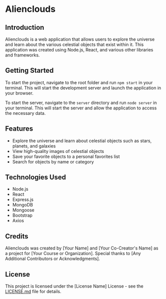 # Alienclouds

## Introduction
Alienclouds is a web application that allows users to explore the universe and learn about the various celestial objects that exist within it. This application was created using Node.js, React, and various other libraries and frameworks.

## Getting Started
To start the project, navigate to the root folder and run `npm start` in your terminal. This will start the development server and launch the application in your browser.

To start the server, navigate to the `server` directory and run `node server` in your terminal. This will start the server and allow the application to access the necessary data.

## Features
- Explore the universe and learn about celestial objects such as stars, planets, and galaxies
- View high-quality images of celestial objects
- Save your favorite objects to a personal favorites list
- Search for objects by name or category

## Technologies Used
- Node.js
- React
- Express.js
- MongoDB
- Mongoose
- Bootstrap
- Axios

## Credits
Alienclouds was created by [Your Name] and [Your Co-Creator's Name] as a project for [Your Course or Organization]. Special thanks to [Any Additional Contributors or Acknowledgments].

## License
This project is licensed under the [License Name] License - see the [LICENSE.md](LICENSE.md) file for details.
